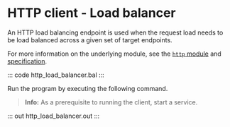 # HTTP client - Load balancer

An HTTP load balancing endpoint is used when the request load needs to be load balanced across a given  set of target endpoints.

For more information on the underlying module,  see the [`http` module](https://lib.ballerina.io/ballerina/http/latest/) and [specification](https://ballerina.io/spec/http/#2417-load-balance). 

::: code http_load_balancer.bal :::

Run the program by executing the following command.

>**Info:** As a prerequisite to running the client, start a service.

::: out http_load_balancer.out :::
